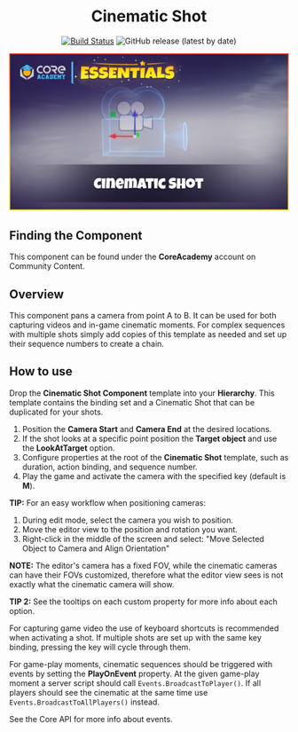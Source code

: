 <div align="center">

# Cinematic Shot

[![Build Status](https://github.com/ManticoreGamesInc/CC-Cinematic-Shot/workflows/CI/badge.svg)](https://github.com/ManticoreGamesInc/CC-Cinematic-Shot/actions/workflows/ci.yml?query=workflow%3ACI%29)
![GitHub release (latest by date)](https://img.shields.io/github/v/release/ManticoreGamesInc/CC-Cinematic-Shot?style=plastic)

![Preview](/Screenshots/Main.png)

</div>

## Finding the Component

This component can be found under the **CoreAcademy** account on Community Content.

## Overview

This component pans a camera from point A to B. It can be used for both capturing videos and in-game cinematic moments. For complex sequences with multiple shots simply add copies of this template as needed and set up their sequence numbers to create a chain.

## How to use

Drop the **Cinematic Shot Component** template into your **Hierarchy**. This template contains the binding set and a Cinematic Shot that can be duplicated for your shots.

1. Position the **Camera Start** and **Camera End** at the desired locations.
2. If the shot looks at a specific point position the **Target object** and use the **LookAtTarget** option.
3. Configure properties at the root of the **Cinematic Shot** template, such as duration, action binding, and sequence number.
4. Play the game and activate the camera with the specified key (default is **M**).

**TIP:** For an easy workflow when positioning cameras:

1. During edit mode, select the camera you wish to position.
2. Move the editor view to the position and rotation you want.
3. Right-click in the middle of the screen and select: "Move Selected Object to Camera and Align Orientation"

**NOTE:** The editor's camera has a fixed FOV, while the cinematic cameras can have their FOVs customized, therefore what the editor view sees is not exactly what the cinematic camera will show.

**TIP 2:** See the tooltips on each custom property for more info about each option.

For capturing game video the use of keyboard shortcuts is recommended when activating a shot. If multiple shots are set up with the same key binding, pressing the key will cycle through them.

For game-play moments, cinematic sequences should be triggered with events by setting the **PlayOnEvent** property. At the given game-play moment a server script should call `Events.BroadcastToPlayer()`. If all players should see the cinematic at the same time use `Events.BroadcastToAllPlayers()` instead.

See the Core API for more info about events.
